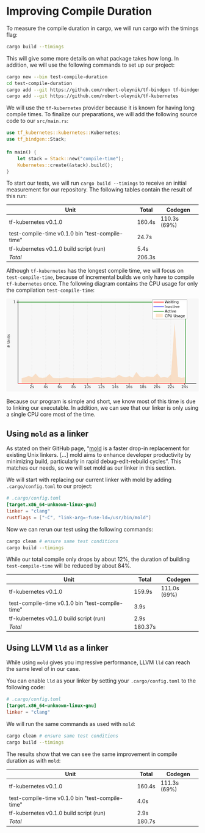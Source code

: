 # Improving Compile Duration

To measure the compile duration in cargo, we will run cargo with the timings flag:

```bash
cargo build --timings
```

This will give some more details on what package takes how long. In addition, we will use the following commands to set up our project:

```bash
cargo new --bin test-compile-duration
cd test-compile-duration
cargo add --git https://github.com/robert-oleynik/tf-bindgen tf-bindgen
cargo add --git https://github.com/robert-oleynik/tf-kubernetes
```

We will use the `tf-kubernetes` provider because it is known for having long compile times. To finalize our preparations, we will add the following source code to our `src/main.rs`:

```rust
use tf_kubernetes::kubernetes::Kubernetes;
use tf_bindgen::Stack;

fn main() {
	let stack = Stack::new("compile-time");
	Kubernetes::create(&stack).build();
}
```

To start our tests, we will run `cargo build --timings` to receive an initial measurement for our repository. The following tables contain the result of this run:

| Unit                                             | Total  | Codegen      |
| ------------------------------------------------ | ------ | ------------ |
| tf-kubernetes v0.1.0                             | 160.4s | 110.3s (69%) |
| test-compile-time v0.1.0 bin "test-compile-time" | 24.7s  |              |
| tf-kubernetes v0.1.0 build script (run)          | 5.4s   |              |
| _Total_                                          | 206.3s |              |

Although `tf-kubernetes` has the longest compile time, we will focus on `test-compile-time`, because of incremental builds we only have to compile `tf-kubernetes` once. The following diagram contains the CPU usage for only the compilation `test-compile-time`:

![CPU Usage During Compilation](./cpu_usage1.png)

Because our program is simple and short, we know most of this time is due to linking our executable. In addition, we can see that our linker is only using a single CPU core most of the time.

## Using `mold` as a linker

As stated on their GitHub page, “[mold](https://github.com/rui314/mold) is a faster drop-in replacement for existing Unix linkers. […] mold aims to enhance developer productivity by minimizing build, particularly in rapid debug-edit-rebuild cycles”. This matches our needs, so we will set mold as our linker in this section.

We will start with replacing our current linker with mold by adding `.cargo/config.toml` to our project:

```toml
# .cargo/config.toml
[target.x86_64-unknown-linux-gnu]
linker = "clang"
rustflags = ["-C", "link-arg=-fuse-ld=/usr/bin/mold"]
```

Now we can rerun our test using the following commands:

```sh
cargo clean # ensure same test conditions
cargo build --timings
```

While our total compile only drops by about 12%, the duration of building `test-compile-time` will be reduced by about 84%.

| Unit                                             | Total   | Codegen      |
| ------------------------------------------------ | ------- | ------------ |
| tf-kubernetes v0.1.0                             | 159.9s  | 111.0s (69%) |
| test-compile-time v0.1.0 bin "test-compile-time" | 3.9s    |              |
| tf-kubernetes v0.1.0 build script (run)          | 2.9s    |              |
| _Total_                                          | 180.37s |              |

## Using LLVM `lld` as a linker

While using `mold` gives you impressive performance, LLVM `lld` can reach the same level of in our case.

You can enable `lld` as your linker by setting your `.cargo/config.toml` to the following code:

```toml
# .cargo/config.toml
[target.x86_64-unknown-linux-gnu]
linker = "clang"
```

We will run the same commands as used with `mold`:

```sh
cargo clean # ensure same test conditions
cargo build --timings
```

The results show that we can see the same improvement in compile duration as with `mold`:

| Unit                                             | Total  | Codegen      |
| ------------------------------------------------ | ------ | ------------ |
| tf-kubernetes v0.1.0                             | 160.4s | 111.3s (69%) |
| test-compile-time v0.1.0 bin "test-compile-time" | 4.0s   |              |
| tf-kubernetes v0.1.0 build script (run)          | 2.9s   |              |
| _Total_                                          | 180.7s |              |
